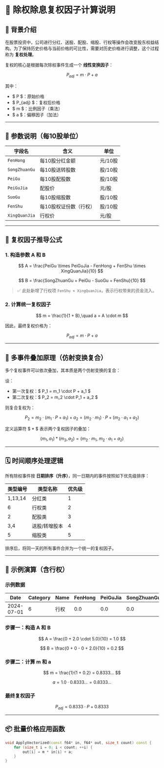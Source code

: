 # 🧮 除权除息复权因子计算说明

## 📌 背景介绍

在股票投资中，公司进行分红、送股、配股、缩股、行权等操作会改变股东权益结构。为了保持历史价格与当前价格的可比性，需要对历史价格进行调整，这个过程称为 **复权处理**。

复权的核心是根据每次除权事件生成一个 **线性变换因子**：

$$
P_{adj} = m \cdot P + a
$$

其中：
- $ P $：原始价格
- $ P_{adj} $：复权后价格
- $ m $：比例因子（乘法）
- $ a $：偏移因子（加法）

---

## 📘 参数说明（每10股单位）

| 字段名         | 含义                     | 单位       |
|----------------|--------------------------|------------|
| `FenHong`      | 每10股分红金额           | 元/10股    |
| `SongZhuanGu`  | 每10股送转股数           | 股/10股    |
| `PeiGu`        | 每10股配股数             | 股/10股    |
| `PeiGuJia`     | 配股价                   | 元/股      |
| `SuoGu`        | 每10股缩股数             | 股/10股    |
| `FenShu`       | 每10股权证份数（行权）   | 股/10股    |
| `XingQuanJia`  | 行权价                   | 元/股      |

---

## 📐 复权因子推导公式

### 1. 构造参数 A 和 B

$$
A = \frac{PeiGu \times PeiGuJia - FenHong + FenShu \times XingQuanJia}{10}
$$

$$
B = \frac{SongZhuanGu + PeiGu - SuoGu + FenShu}{10}
$$

> ✅ 此处新增了行权项 `FenShu × XingQuanJia`，表示行权带来的资金流入。

### 2. 计算统一复权因子

$$
m = \frac{1}{1 + B},\quad a = A \cdot m
$$

因此，最终复权价格为：

$$
P_{adj} = m \cdot P + a
$$

---

## 🔁 多事件叠加原理（仿射变换复合）

多个复权事件可以依次叠加，其本质是两个仿射变换的复合：

设：
- 第一次复权：$ P_1 = m_1 \cdot P + a_1 $
- 第二次复权：$ P_2 = m_2 \cdot P_1 + a_2 $

则复合复权为：

$$
P_2 = m_2 \cdot (m_1 \cdot P + a_1) + a_2 = (m_2 \cdot m_1) \cdot P + (m_2 \cdot a_1 + a_2)
$$

定义运算符 $ * $ 表示两个复权因子的叠加：

$$
(m_1, a_1) * (m_2, a_2) = (m_2 \cdot m_1,\ m_2 \cdot a_1 + a_2)
$$

---

## 🗓️ 时间顺序处理逻辑

所有除权事件按 **日期排序（升序）**，同一日期内的事件按照如下优先级排序：

| 类型编号 | 类型名称     | 优先级 |
|----------|--------------|--------|
| 1,13,14  | 分红类       | 1      |
| 6        | 行权类       | 2      |
| 2        | 配股类       | 3      |
| 3,4      | 送股/转增股本 | 4      |
| 5        | 缩股类       | 5      |

排序后，将同一天的所有事件合并为一个统一的复权因子。

---

## 🧠 示例演算（含行权）

### 示例数据

| Date       | Category | Name   | FenHong | PeiGuJia | SongZhuanGu | PeiGu | SuoGu | FenShu | XingQuanJia |
|------------|----------|--------|---------|----------|-------------|-------|-------|--------|-------------|
| 2024-07-01 | 6        | 行权   | 0.0     | 0.0      | 0.0         | 0.0   | 0.0   | 2.0    | 5.0         |

### 步骤一：构造 A 和 B

$$
A = \frac{0 + 2.0 \cdot 5.0}{10} = 1.0
$$

$$
B = \frac{0 + 0 - 0 + 2.0}{10} = 0.2
$$

### 步骤二：计算 m 和 a

$$
m = \frac{1}{1 + 0.2} = 0.8333...
$$

$$
a = 1.0 \cdot 0.8333... = 0.8333...
$$

### 最终复权因子

$$
P_{adj} = 0.8333 \cdot P + 0.8333
$$

---

## 📦 批量价格应用函数

```cpp
void ApplyVectorized(const f64* in, f64* out, size_t count) const {
    for (size_t i = 0; i < count; ++i) {
        out[i] = m * in[i] + a;
    }
}